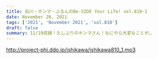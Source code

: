 ```yaml
---
title: 石川・ホンマ・ぶるんのBe-SIDE Your Life! vol.810-1
date: November 20, 2021
tags: ['2021', 'November 2021', 'vol.810']
draft: false
summary: 11/19収録！久しぶりのホンマさん！なにやら大変なことが…
---
```


http://project-phi.ddo.jp/ishikawa/ishikawa810_1.mp3
